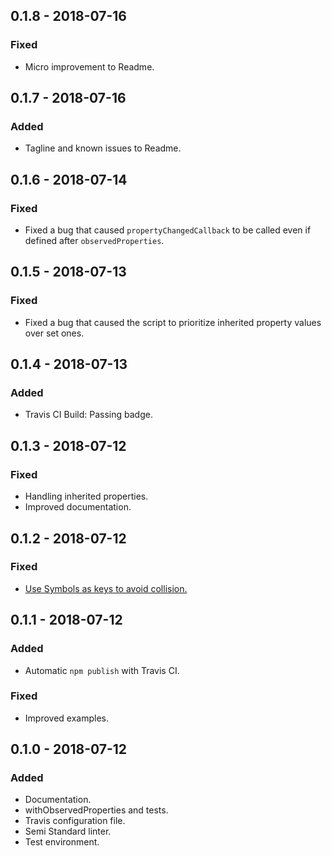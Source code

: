 ## 0.1.8 - 2018-07-16

### Fixed

- Micro improvement to Readme.


## 0.1.7 - 2018-07-16

### Added

- Tagline and known issues to Readme.


## 0.1.6 - 2018-07-14

### Fixed

- Fixed a bug that caused `propertyChangedCallback` to be called even if defined after `observedProperties`.


## 0.1.5 - 2018-07-13

### Fixed

- Fixed a bug that caused the script to prioritize inherited property values over set ones.


## 0.1.4 - 2018-07-13

### Added

- Travis CI Build: Passing badge.


## 0.1.3 - 2018-07-12

### Fixed

- Handling inherited properties.
- Improved documentation.


## 0.1.2 - 2018-07-12

### Fixed

- [Use Symbols as keys to avoid collision.](https://github.com/leofavre/observed-properties/issues/11)


## 0.1.1 - 2018-07-12

### Added

- Automatic `npm publish` with Travis CI.

### Fixed

- Improved examples.


## 0.1.0 - 2018-07-12

### Added

- Documentation.
- withObservedProperties and tests.
- Travis configuration file.
- Semi Standard linter.
- Test environment.
